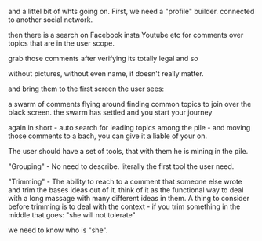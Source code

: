 
and a littel bit of whts going on.
First, we need a "profile" builder. connected to another social network.



then there is a search on Facebook insta Youtube etc for comments over topics that are in the user scope.

grab those comments after verifying its totally legal and so

without pictures, without even name, it doesn't really matter.


and bring them to the first screen the user sees:

a swarm of comments flying around finding common topics to join over the black screen.
the swarm has settled and you start your journey

again in short - 
auto search for leading topics among the pile - and moving those comments to a bach, you can give it a liable of your on.


The user should have a set of tools, that with them he is mining in the pile.

"Grouping" - No need to describe. literally the first tool the user need.



"Trimming" - The ability to reach to a comment that someone else wrote and trim the bases ideas out of it.
think of it as the functional way to deal with a long massage with many different ideas in them.
A thing to consider before trimming is to deal with the context - if you trim something in the middle that goes: "she will not tolerate"

we need to know who is "she".



